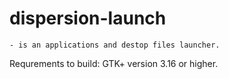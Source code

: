 # dispersion-launch
	- is an applications and destop files launcher.

Requrements to build:
	GTK+ version 3.16 or higher.
